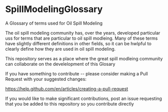 # SpillModelingGlossary
A Glossary of terms used for Oil Spill Modeling

The oil spill modeling community has, over the years, developed particular uss for terms that are particular to oil spill modleing. Many of these terms have slightly different definitions in other fields, so it can be hwlpful to clearly define how they are used in oil spill modeling.

This repository serves as a place where the great spill modleing community can collaborate on the develelopment of this Glosary

If you have something to contribute -- please consider making a Pull Request with your suggested changes:

https://help.github.com/en/articles/creating-a-pull-request

If you would like to make significant contributions, post an issue requesting that you be added to this repository so you contribute directly

